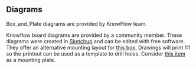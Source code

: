 ## Diagrams
Box_and_Plate diagrams are provided by KnowFlow team.

Knowflow board diagrams are provided by a community member. These diagrams were created in 
[Sketchup](https://www.sketchup.com/) and can be edited with free software. They offer an alternative mounting
layout for [this box.](http://cgi.ebay.com/ws/eBayISAPI.dll?ViewItemVersion&item=112434164913&view=all&tid=1783224276001)
Drawings will print 1:1 so the printout can be used as a template to drill holes. Consider 
[this item](https://www.dollartree.com/Home-Collection-Paddle-Cutting-Boards/p338120/index.pro) 
as a mounting plate.

